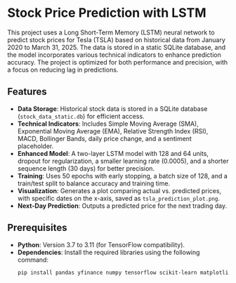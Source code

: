 # Stock Price Prediction with LSTM

This project uses a Long Short-Term Memory (LSTM) neural network to predict stock prices for Tesla (TSLA) based on historical data from January 2020 to March 31, 2025. The data is stored in a static SQLite database, and the model incorporates various technical indicators to enhance prediction accuracy. The project is optimized for both performance and precision, with a focus on reducing lag in predictions.

## Features
- **Data Storage**: Historical stock data is stored in a SQLite database (`stock_data_static.db`) for efficient access.
- **Technical Indicators**: Includes Simple Moving Average (SMA), Exponential Moving Average (EMA), Relative Strength Index (RSI), MACD, Bollinger Bands, daily price change, and a sentiment placeholder.
- **Enhanced Model**: A two-layer LSTM model with 128 and 64 units, dropout for regularization, a smaller learning rate (0.0005), and a shorter sequence length (30 days) for better precision.
- **Training**: Uses 50 epochs with early stopping, a batch size of 128, and a train/test split to balance accuracy and training time.
- **Visualization**: Generates a plot comparing actual vs. predicted prices, with specific dates on the x-axis, saved as `tsla_prediction_plot.png`.
- **Next-Day Prediction**: Outputs a predicted price for the next trading day.

## Prerequisites
- **Python**: Version 3.7 to 3.11 (for TensorFlow compatibility).
- **Dependencies**: Install the required libraries using the following command:
  ```bash
  pip install pandas yfinance numpy tensorflow scikit-learn matplotlib ta
